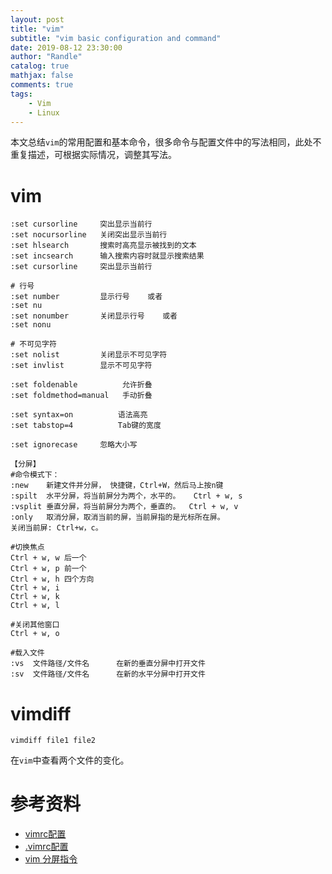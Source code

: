 ```yaml
---
layout: post
title: "vim"
subtitle: "vim basic configuration and command"
date: 2019-08-12 23:30:00
author: "Randle"
catalog: true
mathjax: false
comments: true
tags:
    - Vim
    - Linux
---
```


本文总结`vim`的常用配置和基本命令，很多命令与配置文件中的写法相同，此处不重复描述，可根据实际情况，调整其写法。

# vim

```shell
:set cursorline     突出显示当前行
:set nocursorline   关闭突出显示当前行
:set hlsearch       搜索时高亮显示被找到的文本
:set incsearch      输入搜索内容时就显示搜索结果
:set cursorline     突出显示当前行

# 行号
:set number         显示行号    或者
:set nu
:set nonumber       关闭显示行号    或者
:set nonu

# 不可见字符
:set nolist         关闭显示不可见字符
:set invlist        显示不可见字符

:set foldenable          允许折叠  
:set foldmethod=manual   手动折叠  

:set syntax=on          语法高亮
:set tabstop=4          Tab键的宽度

:set ignorecase		忽略大小写

【分屏】
#命令模式下：
:new    新建文件并分屏， 快捷键，Ctrl+W，然后马上按n键
:spilt  水平分屏，将当前屏分为两个，水平的。   Ctrl + w, s
:vsplit 垂直分屏，将当前屏分为两个，垂直的。  Ctrl + w, v
:only   取消分屏，取消当前的屏，当前屏指的是光标所在屏。
关闭当前屏: Ctrl+w，c。

#切换焦点
Ctrl + w, w 后一个
Ctrl + w, p 前一个
Ctrl + w, h 四个方向
Ctrl + w, i
Ctrl + w, k
Ctrl + w, l

#关闭其他窗口
Ctrl + w, o

#载入文件
:vs  文件路径/文件名      在新的垂直分屏中打开文件
:sv  文件路径/文件名      在新的水平分屏中打开文件
```

# vimdiff

```shell
vimdiff file1 file2
```

在`vim`中查看两个文件的变化。


# 参考资料
- [vimrc配置](https://blog.csdn.net/javashu2012/article/details/88364659)
- [.vimrc配置](https://www.cnblogs.com/shengy/p/7478287.html)
- [vim 分屏指令](https://www.cnblogs.com/jy02414216/archive/2012/10/29/2745001.html)

